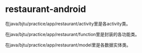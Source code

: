 # restaurant-android

在java/bjtu/practice/app/restaurant/activity里是各activity类。

在java/bjtu/practice/app/restaurant/function里是封装的各功能类。

在java/bjtu/practice/app/restaurant/model里是各数据实体类。


